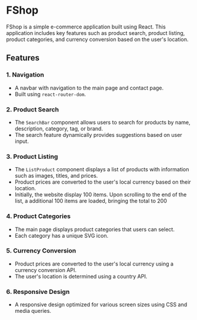 # FShop

FShop is a simple e-commerce application built using React. This application includes key features such as product search, product listing, product categories, and currency conversion based on the user's location.

## Features

### 1. **Navigation**
- A navbar with navigation to the main page and contact page.
- Built using `react-router-dom`.

### 2. **Product Search**
- The `SearchBar` component allows users to search for products by name, description, category, tag, or brand.
- The search feature dynamically provides suggestions based on user input.

### 3. **Product Listing**
- The `ListProduct` component displays a list of products with information such as images, titles, and prices.
- Product prices are converted to the user's local currency based on their location.
- Initially, the website display 100 items. Upon scrolling to the end of the list, a additional 100 items are loaded, bringing the total to 200

### 4. **Product Categories**
- The main page displays product categories that users can select.
- Each category has a unique SVG icon.

### 5. **Currency Conversion**
- Product prices are converted to the user's local currency using a currency conversion API.
- The user's location is determined using a country API.

### 6. **Responsive Design**
- A responsive design optimized for various screen sizes using CSS and media queries.